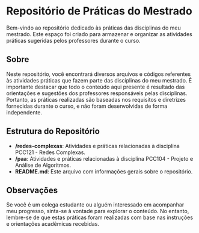 # Repositório de Práticas do Mestrado

Bem-vindo ao repositório dedicado às práticas das disciplinas do meu mestrado. Este espaço foi criado para armazenar e organizar as atividades práticas sugeridas pelos professores durante o curso.

## Sobre

Neste repositório, você encontrará diversos arquivos e códigos referentes às atividades práticas que fazem parte das disciplinas do meu mestrado. É importante destacar que todo o conteúdo aqui presente é resultado das orientações e sugestões dos professores responsáveis pelas disciplinas. Portanto, as práticas realizadas são baseadas nos requisitos e diretrizes fornecidas durante o curso, e não foram desenvolvidas de forma independente.

## Estrutura do Repositório

- **/redes-complexas**: Atividades e práticas relacionadas à disciplina PCC121 - Redes Complexas.
- **/paa**: Atividades e práticas relacionadas à disciplina PCC104 - Projeto e Análise de Algoritmos.
- **README.md**: Este arquivo com informações gerais sobre o repositório.

## Observações

Se você é um colega estudante ou alguém interessado em acompanhar meu progresso, sinta-se à vontade para explorar o conteúdo. No entanto, lembre-se de que estas práticas foram realizadas com base nas instruções e orientações acadêmicas recebidas.
